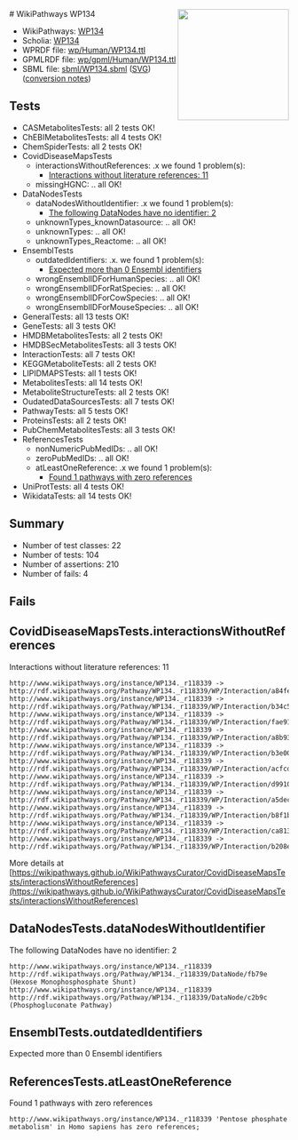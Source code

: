 <img style="float: right; width: 200px" src="../logo.png" />
# WikiPathways WP134

* WikiPathways: [WP134](https://identifiers.org/wikipathways:WP134)
* Scholia: [WP134](https://scholia.toolforge.org/wikipathways/WP134)
* WPRDF file: [wp/Human/WP134.ttl](../wp/Human/WP134.ttl)
* GPMLRDF file: [wp/gpml/Human/WP134.ttl](../wp/gpml/Human/WP134.ttl)
* SBML file: [sbml/WP134.sbml](../sbml/WP134.sbml) ([SVG](../sbml/WP134.svg)) ([conversion notes](../sbml/WP134.txt))

## Tests
* CASMetabolitesTests: all 2 tests OK!
* ChEBIMetabolitesTests: all 4 tests OK!
* ChemSpiderTests: all 2 tests OK!
* CovidDiseaseMapsTests
    * interactionsWithoutReferences: .x we found 1 problem(s):
        * [Interactions without literature references: 11](#9701cce2)
    * missingHGNC: .. all OK!
* DataNodesTests
    * dataNodesWithoutIdentifier: .x we found 1 problem(s):
        * [The following DataNodes have no identifier: 2](#d2d32fa1)
    * unknownTypes_knownDatasource: .. all OK!
    * unknownTypes: .. all OK!
    * unknownTypes_Reactome: .. all OK!
* EnsemblTests
    * outdatedIdentifiers: .x. we found 1 problem(s):
        * [Expected more than 0 Ensembl identifiers](#f44398b7)
    * wrongEnsemblIDForHumanSpecies: .. all OK!
    * wrongEnsemblIDForRatSpecies: .. all OK!
    * wrongEnsemblIDForCowSpecies: .. all OK!
    * wrongEnsemblIDForMouseSpecies: .. all OK!
* GeneralTests: all 13 tests OK!
* GeneTests: all 3 tests OK!
* HMDBMetabolitesTests: all 2 tests OK!
* HMDBSecMetabolitesTests: all 3 tests OK!
* InteractionTests: all 7 tests OK!
* KEGGMetaboliteTests: all 2 tests OK!
* LIPIDMAPSTests: all 1 tests OK!
* MetabolitesTests: all 14 tests OK!
* MetaboliteStructureTests: all 2 tests OK!
* OudatedDataSourcesTests: all 7 tests OK!
* PathwayTests: all 5 tests OK!
* ProteinsTests: all 2 tests OK!
* PubChemMetabolitesTests: all 3 tests OK!
* ReferencesTests
    * nonNumericPubMedIDs: .. all OK!
    * zeroPubMedIDs: .. all OK!
    * atLeastOneReference: .x we found 1 problem(s):
        * [Found 1 pathways with zero references](#35eb778e)
* UniProtTests: all 4 tests OK!
* WikidataTests: all 14 tests OK!


## Summary

* Number of test classes: 22
* Number of tests: 104
* Number of assertions: 210
* Number of fails: 4

## Fails

<a name="9701cce2" />

## CovidDiseaseMapsTests.interactionsWithoutReferences

Interactions without literature references: 11
```
http://www.wikipathways.org/instance/WP134._r118339 -> http://rdf.wikipathways.org/Pathway/WP134._r118339/WP/Interaction/a84fe
http://www.wikipathways.org/instance/WP134._r118339 -> http://rdf.wikipathways.org/Pathway/WP134._r118339/WP/Interaction/b34c5
http://www.wikipathways.org/instance/WP134._r118339 -> http://rdf.wikipathways.org/Pathway/WP134._r118339/WP/Interaction/fae91
http://www.wikipathways.org/instance/WP134._r118339 -> http://rdf.wikipathways.org/Pathway/WP134._r118339/WP/Interaction/a8b93
http://www.wikipathways.org/instance/WP134._r118339 -> http://rdf.wikipathways.org/Pathway/WP134._r118339/WP/Interaction/b3e00
http://www.wikipathways.org/instance/WP134._r118339 -> http://rdf.wikipathways.org/Pathway/WP134._r118339/WP/Interaction/acfcd
http://www.wikipathways.org/instance/WP134._r118339 -> http://rdf.wikipathways.org/Pathway/WP134._r118339/WP/Interaction/d9910
http://www.wikipathways.org/instance/WP134._r118339 -> http://rdf.wikipathways.org/Pathway/WP134._r118339/WP/Interaction/a5dec
http://www.wikipathways.org/instance/WP134._r118339 -> http://rdf.wikipathways.org/Pathway/WP134._r118339/WP/Interaction/b8f1b
http://www.wikipathways.org/instance/WP134._r118339 -> http://rdf.wikipathways.org/Pathway/WP134._r118339/WP/Interaction/ca813
http://www.wikipathways.org/instance/WP134._r118339 -> http://rdf.wikipathways.org/Pathway/WP134._r118339/WP/Interaction/b208e
```

More details at [https://wikipathways.github.io/WikiPathwaysCurator/CovidDiseaseMapsTests/interactionsWithoutReferences](https://wikipathways.github.io/WikiPathwaysCurator/CovidDiseaseMapsTests/interactionsWithoutReferences)

<a name="d2d32fa1" />

## DataNodesTests.dataNodesWithoutIdentifier

The following DataNodes have no identifier: 2
```
http://www.wikipathways.org/instance/WP134._r118339 http://rdf.wikipathways.org/Pathway/WP134._r118339/DataNode/fb79e (Hexose Monophosphosphate Shunt)
http://www.wikipathways.org/instance/WP134._r118339 http://rdf.wikipathways.org/Pathway/WP134._r118339/DataNode/c2b9c (Phosphogluconate Pathway)
```

<a name="f44398b7" />

## EnsemblTests.outdatedIdentifiers

Expected more than 0 Ensembl identifiers
<a name="35eb778e" />

## ReferencesTests.atLeastOneReference

Found 1 pathways with zero references
```
http://www.wikipathways.org/instance/WP134._r118339 'Pentose phosphate metabolism' in Homo sapiens has zero references; 
```

